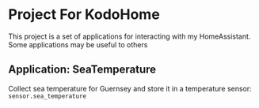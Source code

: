 # Project For KodoHome
This project is a set of applications for interacting with my HomeAssistant.  Some applications may be useful to others

## Application: SeaTemperature

Collect sea temperature for Guernsey and store it in a temperature sensor: `sensor.sea_temperature`
